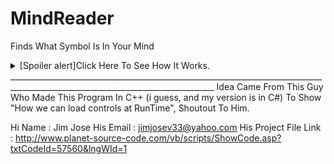 # MindReader
Finds What Symbol Is In Your Mind
<details>
  <summary>[Spoiler alert]Click Here To See How It Works.</summary>
  <details>
    <summary>[Spoiler alert]It's Simpler Than You Think It Is.</summary>
    How This Program Work Is Simple, When A Number Is Reduced/Subtracted By It's Own Digits, It Always Comes To A Fixed Number Which Is Mutiple Of Nine, Hence No Matter What Number You Use, It Will Be Always Mutiple Of Nine. This Program Just Gives Random Symbols To All Numbers And The Same Symbol To The Number Which Are Mutiple Of 9. That's All Lol. ;)
  </details>
</details>
_________________________________________________________________________________________________________________________________
Idea Came From This Guy Who Made This Program In C++ (i guess, and my version is in C#) To Show "How we can load controls at RunTime", Shoutout To Him.

Hi Name : Jim Jose
His  Email : jimjosev33@yahoo.com
His Project File Link : http://www.planet-source-code.com/vb/scripts/ShowCode.asp?txtCodeId=57560&lngWId=1
